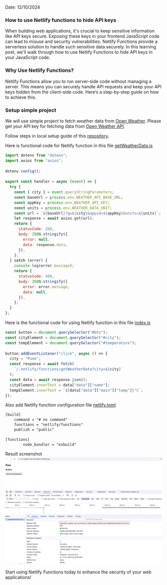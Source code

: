 Date: 12/10/2024

### How to use Netlify functions to hide API keys

When building web applications, it's crucial to keep sensitive information like API keys secure. Exposing these keys in your frontend JavaScript code can lead to misuse and security vulnerabilities. Netlify Functions provide a serverless solution to handle such sensitive data securely. In this learning post, we'll walk through how to use Netlify Functions to hide API keys in your JavaScript code.

### Why Use Netlify Functions?

Netlify Functions allow you to run server-side code without managing a server. This means you can securely handle API requests and keep your API keys hidden from the client-side code. Here’s a step-by-step guide on how to achieve this.

### Setup simple project

We will use simple project to fetch weather data from [Open Weather](https://openweathermap.org/). Please get your API key for fetching data from [Open Weather API](https://api.openweathermap.org/data/2.5/weather).

Follow steps in local setup guide of this [repository](https://github.com/krtEngineer/netlify_serverless_functions).

Here is functional code for Netlify function in this file [getWeatherData.js](https://github.com/krtEngineer/netlify_serverless_functions/blob/development/netlify/functions/getWeatherData.js)

```javascript
import dotenv from "dotenv";
import axios from "axios";

dotenv.config();

export const handler = async (event) => {
  try {
    const { city } = event.queryStringParameters;
    const baseUrl = process.env.WEATHER_API_BASE_URL;
    const appKey = process.env.WEATHER_API_KEY;
    const units = process.env.WEATHER_DATA_UNIT;
    const url = `${baseUrl}?q=${city}&appid=${appKey}&units=${units}`;
    let response = await axios.get(url);
    return {
      statusCode: 200,
      body: JSON.stringify({
        error: null,
        data: response.data,
      }),
    };
  } catch (error) {
    console.log(error.message);
    return {
      statusCode: 400,
      body: JSON.stringify({
        error: error.message,
        data: null,
      }),
    };
  }
};
```

Here is the functional code for using Netlify function in this file [index.js](https://github.com/krtEngineer/netlify_serverless_functions/blob/development/public/index.js)

```javascript
const button = document.querySelector("#btn");
const cityElement = document.querySelector("#city");
const tempElement = document.querySelector("#temperature");

button.addEventListener("click", async () => {
  city = "Pune";
  const response = await fetch(
    `/.netlify/functions/getWeatherData?city=${city}`
  );
  const data = await response.json();
  cityElement.innerText = data["data"]["name"];
  tempElement.innerText = `${data["data"]["main"]["temp"]}°C`;
});
```

Also add Netlify function configuration file [netlify.toml
](https://github.com/krtEngineer/netlify_serverless_functions/blob/development/netlify.toml)

```
[build]
	command = "# no command"
	functions = "netlify/functions"
	publish = "public"

[functions]
        node_bundler = "esbuild"
```

Result screenshot
![result](https://github.com/krtEngineer/TIL/blob/main/assets/02_image_2.png?raw=true)

Start using Netlify Functions today to enhance the security of your web applications!
